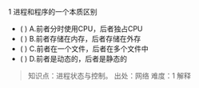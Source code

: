 1
进程和程序的一个本质区别
- ( ) A.前者分时使用CPU，后者独占CPU 
- ( ) B.前者存储在内存，后者存储在外存 
- ( ) C.前者在一个文件，后者在多个文件中 
- ( ) D.前者是动态的，后者是静态的

> 知识点：进程状态与控制。
> 出处：网络
> 难度：1
> 解释
